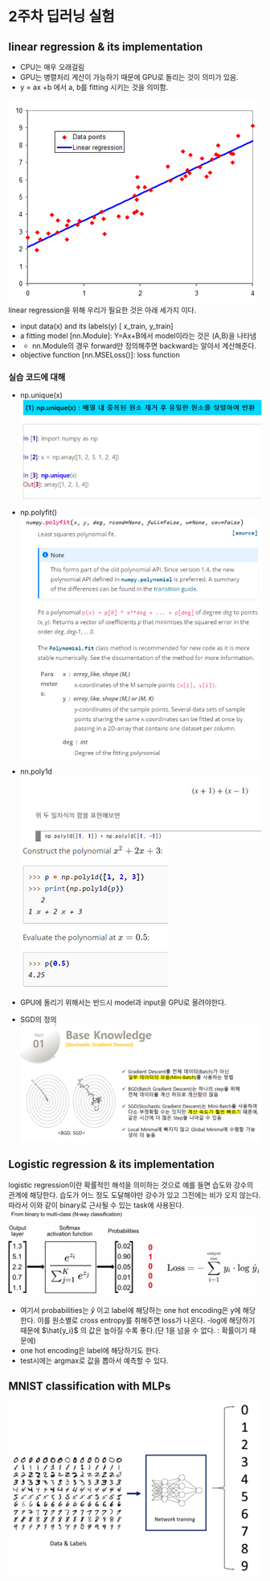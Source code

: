 # 2주차 딥러닝 실험

## linear regression & its implementation
- CPU는 매우 오래걸림
- GPU는 병렬처리 계산이 가능하기 때문에 GPU로 돌리는 것이 의미가 있음.
- y = ax +b 에서 a, b를 fitting 시키는 것을 의미함.  

![title](./img/02_linear.PNG)  
linear regression을 위해 우리가 필요한 것은 아래 세가지 이다.
- input data(x) and its labels(y) [ x_train, y_train]
- a fitting model [nn.Module]: Y=Ax+B에서 model이라는 것은 (A,B)을 나타냄
- - nn.Module의 경우 forward만 정의해주면 backward는 알아서 계산해준다. 
- objective function [nn.MSELoss()]: loss function

### 실습 코드에 대해
- np.unique(x)  
![title](./img/03_unique.PNG)  
- np.polyfit()  
![title](./img/04_polyfit.PNG)  
- nn.poly1d  
![title](./img/05_poly1d.PNG)  
![title](./img/06_poly1d.PNG)  

- GPU에 돌리기 위해서는 반드시 model과 input을 GPU로 올려야한다.

- SGD의 정의
![title](./img/07_SGD.PNG)  

## Logistic regression & its implementation
logistic regression이란 확률적인 해석을 의미하는 것으로 예를 들면 습도와 강수의 관계에 해당한다. 습도가 어느 정도 도달해야만 강수가 있고 그전에는 비가 오지 않는다. 따라서 이와 같이 binary로 근사될 수 있는 task에 사용된다.
![title](./img/09_logistic.PNG)  
- 여기서 probabilities는 $\hat{y}$ 이고 label에 해당하는 one hot encoding은 y에 해당한다. 이를 원소별로 cross entropy를 취해주면 loss가 나온다. 
-log에 해당하기 때문에 $\hat{y_i}$ 의 값은 높아질 수록 좋다.(단 1을 넘을 수 없다. : 확률이기 때문에)
- one hot encoding은 label에 해당하기도 한다. 
- test시에는 argmax로 값을 뽑아서 예측할 수 있다.

## MNIST classification with MLPs
![title](./img/01_MLP.PNG)  
